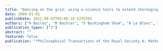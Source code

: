 ```yaml
---
title: "Dancing on the grid: using e-science tools to extend choreographic research"
date: 2009-01-01
publishDate: 2021-08-03T04:08:10.523559Z
authors: ["H Bailey", "M Bachler", "S Buckingham Shum", "A Le Blanc", "S Popat", "A Rowley", " ..."]
publication_types: ["2"]
abstract: ""
featured: false
publication: "*Philosophical Transactions of the Royal Society A: Mathematical, Physical …*"
---
```


